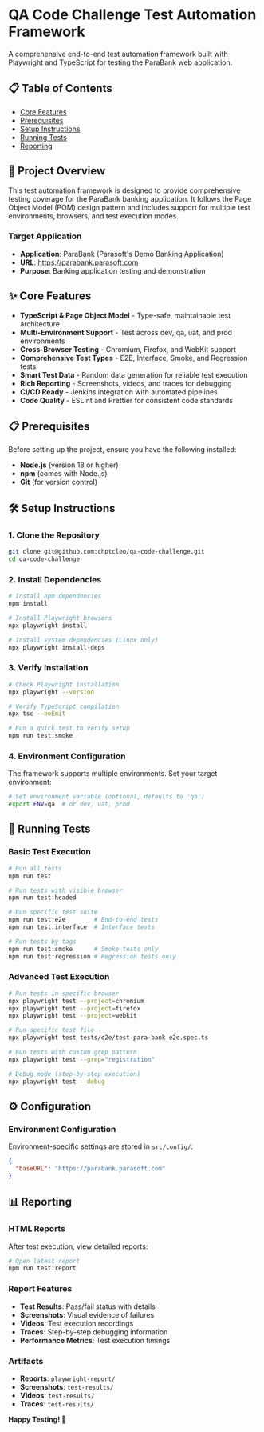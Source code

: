 # QA Code Challenge Test Automation Framework

A comprehensive end-to-end test automation framework built with Playwright and TypeScript for testing the ParaBank web application.

## 📋 Table of Contents

- [Core Features](#-core-features)
- [Prerequisites](#-prerequisites)
- [Setup Instructions](#️-setup-instructions)
- [Running Tests](#-running-tests)
- [Reporting](#-reporting)

## 🚀 Project Overview

This test automation framework is designed to provide comprehensive testing coverage for the ParaBank banking application. It follows the Page Object Model (POM) design pattern and includes support for multiple test environments, browsers, and test execution modes.

### Target Application

- **Application**: ParaBank (Parasoft's Demo Banking Application)
- **URL**: https://parabank.parasoft.com
- **Purpose**: Banking application testing and demonstration

## ✨ Core Features

- **TypeScript & Page Object Model** - Type-safe, maintainable test architecture
- **Multi-Environment Support** - Test across dev, qa, uat, and prod environments
- **Cross-Browser Testing** - Chromium, Firefox, and WebKit support
- **Comprehensive Test Types** - E2E, Interface, Smoke, and Regression tests
- **Smart Test Data** - Random data generation for reliable test execution
- **Rich Reporting** - Screenshots, videos, and traces for debugging
- **CI/CD Ready** - Jenkins integration with automated pipelines
- **Code Quality** - ESLint and Prettier for consistent code standards

## 📋 Prerequisites

Before setting up the project, ensure you have the following installed:

- **Node.js** (version 18 or higher)
- **npm** (comes with Node.js)
- **Git** (for version control)

## 🛠️ Setup Instructions

### 1. Clone the Repository

```bash
git clone git@github.com:chptcleo/qa-code-challenge.git
cd qa-code-challenge
```

### 2. Install Dependencies

```bash
# Install npm dependencies
npm install

# Install Playwright browsers
npx playwright install

# Install system dependencies (Linux only)
npx playwright install-deps
```

### 3. Verify Installation

```bash
# Check Playwright installation
npx playwright --version

# Verify TypeScript compilation
npx tsc --noEmit

# Run a quick test to verify setup
npm run test:smoke
```

### 4. Environment Configuration

The framework supports multiple environments. Set your target environment:

```bash
# Set environment variable (optional, defaults to 'qa')
export ENV=qa  # or dev, uat, prod
```

## 🏃 Running Tests

### Basic Test Execution

```bash
# Run all tests
npm run test

# Run tests with visible browser
npm run test:headed

# Run specific test suite
npm run test:e2e        # End-to-end tests
npm run test:interface  # Interface tests

# Run tests by tags
npm run test:smoke      # Smoke tests only
npm run test:regression # Regression tests only
```

### Advanced Test Execution

```bash
# Run tests in specific browser
npx playwright test --project=chromium
npx playwright test --project=firefox
npx playwright test --project=webkit

# Run specific test file
npx playwright test tests/e2e/test-para-bank-e2e.spec.ts

# Run tests with custom grep pattern
npx playwright test --grep="registration"

# Debug mode (step-by-step execution)
npx playwright test --debug
```

## ⚙️ Configuration

### Environment Configuration

Environment-specific settings are stored in `src/config/`:

```json
{
  "baseURL": "https://parabank.parasoft.com"
}
```

## 📊 Reporting

### HTML Reports

After test execution, view detailed reports:

```bash
# Open latest report
npm run test:report
```

### Report Features

- **Test Results**: Pass/fail status with details
- **Screenshots**: Visual evidence of failures
- **Videos**: Test execution recordings
- **Traces**: Step-by-step debugging information
- **Performance Metrics**: Test execution timings

### Artifacts

- **Reports**: `playwright-report/`
- **Screenshots**: `test-results/`
- **Videos**: `test-results/`
- **Traces**: `test-results/`

**Happy Testing! 🎯**
